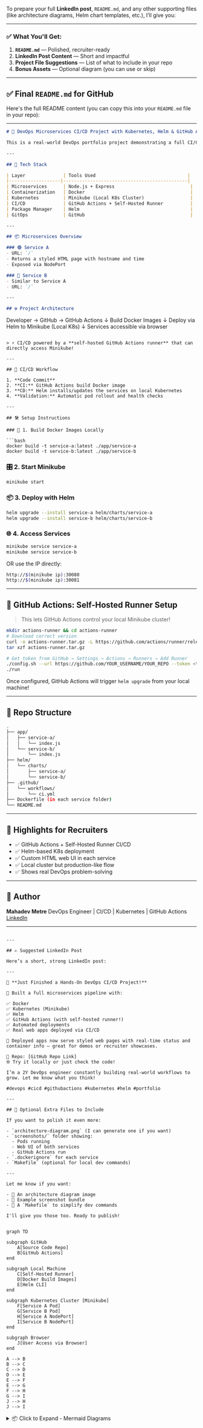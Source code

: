 To prepare your full **LinkedIn post**, `README.md`, and any other supporting files (like architecture diagrams, Helm chart templates, etc.), I’ll give you:

---

### ✅ What You'll Get:

1. **`README.md`** — Polished, recruiter-ready
2. **LinkedIn Post Content** — Short and impactful
3. **Project File Suggestions** — List of what to include in your repo
4. **Bonus Assets** — Optional diagram (you can use or skip)

---

## ✅ Final `README.md` for GitHub

Here's the full README content (you can copy this into your `README.md` file in your repo):

---

```markdown
# 🚀 DevOps Microservices CI/CD Project with Kubernetes, Helm & GitHub Actions

This is a real-world DevOps portfolio project demonstrating a full CI/CD pipeline for containerized microservices deployed to a local Kubernetes cluster using Helm and GitHub Actions.

---

## 🔧 Tech Stack

| Layer              | Tools Used                                  |
|-------------------|----------------------------------------------|
| Microservices      | Node.js + Express                            |
| Containerization   | Docker                                       |
| Kubernetes         | Minikube (Local K8s Cluster)                 |
| CI/CD              | GitHub Actions + Self-Hosted Runner          |
| Package Manager    | Helm                                         |
| GitOps             | GitHub                                       |

---

## 📦 Microservices Overview

### 🟢 Service A
- URL: `/`
- Returns a styled HTML page with hostname and time
- Exposed via NodePort

### 🔵 Service B
- Similar to Service A
- URL: `/`

---

## ⚙️ Project Architecture

```

Developer → GitHub → GitHub Actions
↓
Build Docker Images
↓
Deploy via Helm to Minikube (Local K8s)
↓
Services accessible via browser

````

> ⚡ CI/CD powered by a **self-hosted GitHub Actions runner** that can directly access Minikube!

---

## 🔁 CI/CD Workflow

1. **Code Commit**
2. **CI:** GitHub Actions build Docker image
3. **CD:** Helm installs/updates the services on local Kubernetes
4. **Validation:** Automatic pod rollout and health checks

---

## 🛠️ Setup Instructions

### 🐳 1. Build Docker Images Locally

```bash
docker build -t service-a:latest ./app/service-a
docker build -t service-b:latest ./app/service-b
````

### 🎛️ 2. Start Minikube

```bash
minikube start
```

### 📦 3. Deploy with Helm

```bash
helm upgrade --install service-a helm/charts/service-a
helm upgrade --install service-b helm/charts/service-b
```

### 🌐 4. Access Services

```bash
minikube service service-a
minikube service service-b
```

OR use the IP directly:

```bash
http://$(minikube ip):30080
http://$(minikube ip):30081
```

---

## 🤖 GitHub Actions: Self-Hosted Runner Setup

> This lets GitHub Actions control your local Minikube cluster!

```bash
mkdir actions-runner && cd actions-runner
# Download correct version
curl -o actions-runner.tar.gz -L https://github.com/actions/runner/releases/download/v2.328.0/actions-runner-linux-x64-2.328.0.tar.gz
tar xzf actions-runner.tar.gz

# Get token from GitHub → Settings → Actions → Runners → Add Runner
./config.sh --url https://github.com/YOUR_USERNAME/YOUR_REPO --token <token>
./run
```

Once configured, GitHub Actions will trigger `helm upgrade` from your local machine!

---

## 📂 Repo Structure

```bash
.
├── app/
│   ├── service-a/
│   │   └── index.js
│   └── service-b/
│       └── index.js
├── helm/
│   └── charts/
│       ├── service-a/
│       └── service-b/
├── .github/
│   └── workflows/
│       └── ci.yml
├── Dockerfile (in each service folder)
└── README.md
```

---

## 🌟 Highlights for Recruiters

* ✅ GitHub Actions + Self-Hosted Runner CI/CD
* ✅ Helm-based K8s deployment
* ✅ Custom HTML web UI in each service
* ✅ Local cluster but production-like flow
* ✅ Shows real DevOps problem-solving

---

## 🙌 Author

**Mahadev Metre**
DevOps Engineer | CI/CD | Kubernetes | GitHub Actions
[LinkedIn](https://www.linkedin.com/in/YOUR-LINKEDIN)

---

```

---

## ✍️ Suggested LinkedIn Post

Here’s a short, strong LinkedIn post:

---

🚀 **Just Finished a Hands-On DevOps CI/CD Project!**

🔧 Built a full microservices pipeline with:

✅ Docker  
✅ Kubernetes (Minikube)  
✅ Helm  
✅ GitHub Actions (with self-hosted runner!)  
✅ Automated deployments  
✅ Real web apps deployed via CI/CD

📸 Deployed apps now serve styled web pages with real-time status and container info — great for demos or recruiter showcases.

🔗 Repo: [GitHub Repo Link]  
🌐 Try it locally or just check the code!

I’m a 2Y DevOps engineer constantly building real-world workflows to grow. Let me know what you think!

#devops #cicd #githubactions #kubernetes #helm #portfolio

---

## 📎 Optional Extra Files to Include

If you want to polish it even more:

- `architecture-diagram.png` (I can generate one if you want)
- `screenshots/` folder showing:
  - Pods running
  - Web UI of both services
  - GitHub Actions run
- `.dockerignore` for each service
- `Makefile` (optional for local dev commands)

---

Let me know if you want:

- 🧠 An architecture diagram image
- 📁 Example screenshot bundle
- 🐳 A `Makefile` to simplify dev commands

I'll give you those too. Ready to publish!
```









```mermaid

graph TD

subgraph GitHub
    A[Source Code Repo]
    B[GitHub Actions]
end

subgraph Local Machine
    C[Self-Hosted Runner]
    D[Docker Build Images]
    E[Helm CLI]
end

subgraph Kubernetes Cluster [Minikube]
    F[Service A Pod]
    G[Service B Pod]
    H[Service A NodePort]
    I[Service B NodePort]
end

subgraph Browser
    J[User Access via Browser]
end

A --> B
B --> C
C --> D
D --> E
E --> F
E --> G
F --> H
G --> I
J --> H
J --> I

```






<details> <summary>📦 Click to Expand - Mermaid Diagrams</summary>

## ⚙️ CI Pipeline

```mermaid
flowchart TD
    A[Developer Pushes Code] --> B[GitHub Repo]
    B --> C[GitHub Actions Triggered]
    C --> D[Self-Hosted Runner]
    D --> E[Docker Builds Images for Service A & Service B]
```

## 🚀 CD Pipeline

```mermaid
flowchart TD
    E[Docker Images Built] --> F[Helm CLI on Runner]
    F --> G[Minikube Cluster]
    G --> H[Service A Pod]
    G --> I[Service B Pod]
    H --> J[Exposed via NodePort 30080]
    I --> K[Exposed via NodePort 30081]
    L[Browser Accesses Services] --> J
    L --> K
```
</details>
